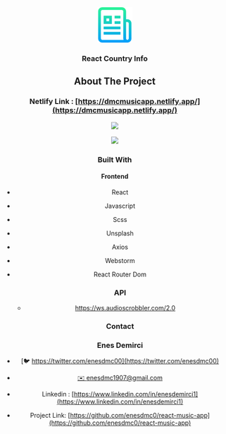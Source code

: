 


<div align="center">
  <a href="https://github.com/github_username/repo_name">
    <img src="images/logo.png" alt="Logo" width="80" height="80">
  </a>
<h3 align="center">React Country Info</h3>



## About The Project

### Netlify Link :  [https://dmcmusicapp.netlify.app/](https://dmcmusicapp.netlify.app/)



![][img-1]



![][img-2]

### Built With

#### Frontend

* React

* Javascript

* Scss

* Unsplash

* Axios

* Webstorm

* React Router Dom

  

  ### API

  - https://ws.audioscrobbler.com/2.0

    
  
  ### Contact
  
  ### Enes Demirci

- [🐦 https://twitter.com/enesdmc00](https://twitter.com/enesdmc00) 
- [ ✉️ enesdmc1907@gmail.com]()
- Linkedin : [https://www.linkedin.com/in/enesdemirci1](https://www.linkedin.com/in/enesdemirci1)

- Project Link: [https://github.com/enesdmc0/react-music-app](https://github.com/enesdmc0/react-music-app)

  

[img-1]: images/music1.png
[img-2]: images/music2.png



